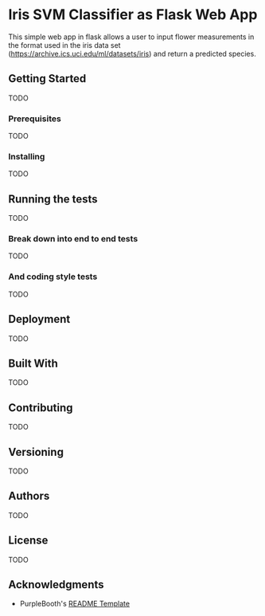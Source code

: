 # Iris SVM Classifier as Flask Web App

This simple web app in flask allows a user to input flower measurements in the format used in the iris data set (https://archive.ics.uci.edu/ml/datasets/iris) and return a predicted species.

## Getting Started

TODO

### Prerequisites

TODO

### Installing

TODO

## Running the tests

TODO

### Break down into end to end tests

TODO

### And coding style tests

TODO

## Deployment

TODO

## Built With

TODO

## Contributing

TODO

## Versioning

TODO

## Authors

TODO

## License

TODO

## Acknowledgments

* PurpleBooth's [README Template](https://gist.github.com/PurpleBooth/109311bb0361f32d87a2)
